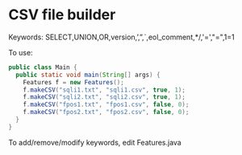 # CSV file builder
Keywords:
SELECT,UNION,OR,version,’,”,`,eol_comment,*/,'=',"=",1=1

To use:
```Java
public class Main {
  public static void main(String[] args) {
    Features f = new Features();
    f.makeCSV("sqli1.txt", "sqli1.csv", true, 1);
    f.makeCSV("sqli2.txt", "sqli2.csv", true, 1);
    f.makeCSV("fpos1.txt", "fpos1.csv", false, 0);
    f.makeCSV("fpos2.txt", "fpos2.csv", false, 0);
  }
}
```

To add/remove/modify keywords, edit Features.java
